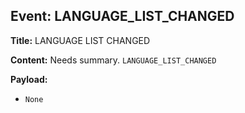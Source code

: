 ## Event: LANGUAGE_LIST_CHANGED

**Title:** LANGUAGE LIST CHANGED

**Content:**
Needs summary.
`LANGUAGE_LIST_CHANGED`

**Payload:**
- `None`